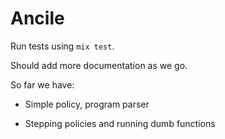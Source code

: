 # Ancile

Run tests using `mix test`.

Should add more documentation as we go. 

So far we have: 

* Simple policy, program parser

* Stepping policies and running dumb functions 

